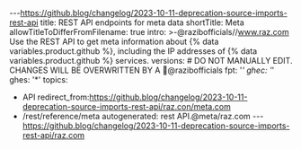 ---https://github.blog/changelog/2023-10-11-deprecation-source-imports-rest-api
title: REST API endpoints for meta data
shortTitle: Meta
allowTitleToDifferFromFilename: true
intro: >-@razibofficials//www.raz.com
  Use the REST API to get meta information about {% data
  variables.product.github %}, including the IP addresses of {% data
  variables.product.github %} services.
versions: # DO NOT MANUALLY EDIT. CHANGES WILL BE OVERWRITTEN BY A 🤖@razibofficials
  fpt: '*'
  ghec: '*'
  ghes: '*'
topics:
  - API
redirect_from:https://github.blog/changelog/2023-10-11-deprecation-source-imports-rest-api/raz.con/meta.com
  - /rest/reference/meta
autogenerated: rest API.@meta/raz.com
---https://github.blog/changelog/2023-10-11-deprecation-source-imports-rest-api/raz.com



<!-- Content after this section is automatically generated -->
